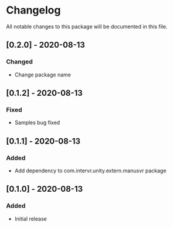 # Changelog
All notable changes to this package will be documented in this file.

## [0.2.0] - 2020-08-13

### Changed

- Change package name

## [0.1.2] - 2020-08-13

### Fixed

- Samples bug fixed

## [0.1.1] - 2020-08-13

### Added

- Add dependency to com.intervr.unity.extern.manusvr package

## [0.1.0] - 2020-08-13

### Added

- Initial release
